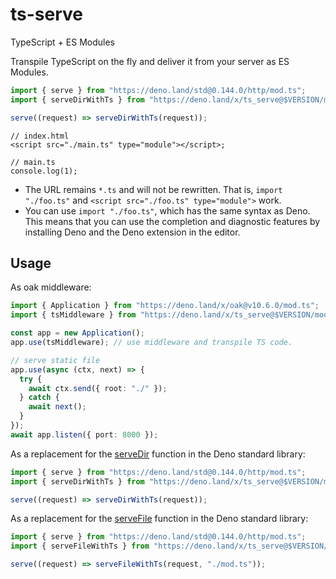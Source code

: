 # ts-serve

TypeScript + ES Modules

Transpile TypeScript on the fly and deliver it from your server as ES Modules.

```ts
import { serve } from "https://deno.land/std@0.144.0/http/mod.ts";
import { serveDirWithTs } from "https://deno.land/x/ts_serve@$VERSION/mod.ts";

serve((request) => serveDirWithTs(request));
```

```tsx ignore
// index.html
<script src="./main.ts" type="module"></script>;

// main.ts
console.log(1);
```

- The URL remains `*.ts` and will not be rewritten. That is, `import "./foo.ts"`
  and `<script src="./foo.ts" type="module">` work.
- You can use `import "./foo.ts"`, which has the same syntax as Deno. This means
  that you can use the completion and diagnostic features by installing Deno and
  the Deno extension in the editor.

## Usage

As oak middleware:

```ts
import { Application } from "https://deno.land/x/oak@v10.6.0/mod.ts";
import { tsMiddleware } from "https://deno.land/x/ts_serve@$VERSION/mod.ts";

const app = new Application();
app.use(tsMiddleware); // use middleware and transpile TS code.

// serve static file
app.use(async (ctx, next) => {
  try {
    await ctx.send({ root: "./" });
  } catch {
    await next();
  }
});
await app.listen({ port: 8000 });
```

As a replacement for the
[serveDir](https://doc.deno.land/https://deno.land/std@0.144.0/http/file_server.ts/~/serveDir)
function in the Deno standard library:

```ts
import { serve } from "https://deno.land/std@0.144.0/http/mod.ts";
import { serveDirWithTs } from "https://deno.land/x/ts_serve@$VERSION/mod.ts";

serve((request) => serveDirWithTs(request));
```

As a replacement for the
[serveFile](https://doc.deno.land/https://deno.land/std@0.144.0/http/file_server.ts/~/serveFile)
function in the Deno standard library:

```ts
import { serve } from "https://deno.land/std@0.144.0/http/mod.ts";
import { serveFileWithTs } from "https://deno.land/x/ts_serve@$VERSION/mod.ts";

serve((request) => serveFileWithTs(request, "./mod.ts"));
```
